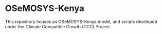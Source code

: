 # OSeMOSYS-Kenya
This repository houses an OSeMOSYS-Kenya model, and scripts developed under the Climate Compatible Growth (CCG) Project.
